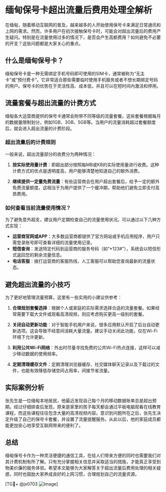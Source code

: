 # 缅甸保号卡超出流量后费用处理全解析

在缅甸，随着移动互联网的普及，越来越多的人开始使用保号卡来满足日常通讯和上网的需求。然而，许多用户在初次接触保号卡时，可能会对超出流量后的费用产生疑问。特别是在流量使用过多的情况下，是否会产生高额费用？如何避免不必要的开支？这些问题都是大家关心的重点。

## 什么是缅甸保号卡？

缅甸保号卡是一种无需绑定手机号码即可使用的SIM卡，通常被称为“无主卡”或“预付费卡”。它非常适合那些需要临时使用手机服务或者不想长期绑定号码的用户。保号卡的优势在于灵活性高、成本低，并且可以在短时间内激活和停用。

## 流量套餐与超出流量的计费方式

缅甸各大运营商提供的保号卡通常会附带不同等级的流量套餐。这些套餐根据每月的数据量限制划分，例如1GB、3GB、5GB等。当用户的流量消耗超过套餐额度后，就会进入超出流量的计费阶段。

### 超出流量后的计费规则

一般来说，超出流量部分的收费分为两种情况：

1. **按实际使用量计费**：即超出部分按照每MB或KB的实际使用量进行收费。这种计费方式的优点是透明度高，用户能够清楚地知道自己的额外消费。
   
2. **继续提供一定量免费流量**：有些运营商会在用户超出套餐后，给予一定的额外免费流量额度。这相当于为用户提供了一个缓冲期，帮助他们避免立即支付高昂费用。

### 如何查看当前流量使用情况？

为了避免意外超支，建议用户定期检查自己的流量使用状况。可以通过以下几种方式实现：

- **运营商官网或APP**：大多数运营商都提供了官方网站或手机应用程序，用户只需登录账号即可查看详细的流量使用记录。
- **短信查询**：发送特定代码到运营商的服务号码（如“*123#”），系统会以短信形式返回您的剩余流量信息。
- **电话客服**：拨打运营商的客服热线，人工客服可以帮助您查询最新的流量状态。

## 避免超出流量的小技巧

为了更好地管理流量预算，这里有一些实用的小建议供参考：

1. **合理规划套餐选择**：根据个人或家庭的实际需求选择合适的流量套餐。如果经常需要下载大文件或观看高清视频，则应考虑购买更高一级别的套餐。
   
2. **关闭自动更新功能**：对于智能手机用户来说，很多应用默认开启了后台自动更新选项。这会导致不经意间消耗大量流量。建议手动关闭此功能，仅在Wi-Fi环境下允许更新。

3. **利用公共Wi-Fi网络**：外出时尽量寻找免费的公共Wi-Fi热点连接，这样可以减少移动数据的使用频率。

4. **定期清理缓存文件**：定期清理浏览器缓存、社交媒体聊天记录以及下载过的文件，也能有效降低存储空间占用率，间接节省流量。

## 实际案例分析

张先生是一位缅甸本地居民，他最近发现自己每个月的移动数据账单总是超出预期。经过仔细排查后发现，原来是家里的孩子每天都会通过平板电脑观看在线教育课程，而这些课程往往包含大量的高清视频内容。意识到问题所在之后，张先生决定升级了自己的保号卡套餐，并设置了流量提醒服务。从此以后，他的家庭成员都能更加安心地享受互联网带来的便利了。

## 总结

缅甸保号卡作为一种灵活便捷的通信工具，在给人们带来方便的同时也需要我们对其计费机制有所了解。只有充分掌握相关信息并采取适当的措施，才能真正享受到物美价廉的服务体验。希望本文能够为大家解答关于超出流量后费用处理的相关疑惑，同时也鼓励大家养成良好的上网习惯，合理规划自己的流量资源。

[TG💪+ @jx0703 ![Image](https://github.com/user-attachments/assets/dbca1d08-cadb-493c-b0ec-ad6f7a83f270)]